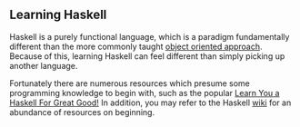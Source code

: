 ## Learning Haskell 

Haskell is a purely functional language, which is a paradigm fundamentally different than the more
commonly taught [object oriented approach](https://en.wikipedia.org/wiki/Object-oriented_programming). Because of this,
learning Haskell can feel different than simply picking up another language.

Fortunately there are numerous resources which presume some programming knowledge to begin with, such
as the popular [Learn You a Haskell For Great Good!](http://learnyouahaskell.com/) In addition, you may refer to the Haskell
[wiki](https://wiki.haskell.org/Learning_Haskell#Online_tutorials) for an abundance of resources on beginning.
